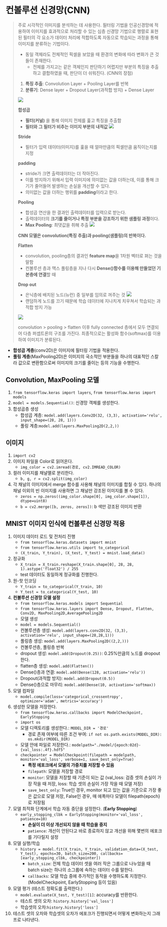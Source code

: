 # 컨볼루션 신경망(CNN)

> 주로 시각적인 이미지를 분석하는 데 사용한다.
> 필터링 기법을 인공신경망에 적용하여 이미지를 효과적으로 처리할 수 있는 심층 신경망 기법으로 행렬로 표현된 필터의 각 요소가 데이터 처리에 적합하도록 자동으로 학습되는 과정을 통해 이미지를 분류하는 기법이다.
> - 동일 객체라도 전체적인 픽셀을 보았을 때 환경의 변화에 따라 변화가 큰 것들이 존재한다.
>   - 전체를 가지고는 같은 객체인지 판단하기 어렵지만 부분의 특징을 추출하고 결합하였을 때, 판단이 더 쉬워진다. (CNN의 장점)
>
> 1. **특징 추출**: Convolution Layer + Pooling Layer를 반복
> 2. **분류기**: Dense layer + Dropout Layer(과적합 방지) + Dense Layer
>
> ![](https://velog.velcdn.com/images%2Fdltjrdud37%2Fpost%2Fc6c85370-639c-4261-8cef-f418226d66f5%2Fcnn_banner.png)
>
> **합성곱**
> - **필터(커널)** 을 통해 이미지 전체를 훑고 특징을 추출함
> - **필터와 그 필터가 비추는 이미지 부분의 내적값**
> ![](https://velog.velcdn.com/images%2Fdltjrdud37%2Fpost%2F0f6daba1-639d-4e66-897f-6ec5172c6aa1%2FScreen%20Shot%202021-01-27%20at%203.58.06%20PM.png)
>
> **Stride**
> - 필터가 입력 데이터(이미지)를 훑을 때 얼마만큼의 픽셀만큼 움직이는지를 지정
>
> **padding**
> - stride가 크면 출력데이터는 더 작아진다.
> - 이를 방지하기 위해서 입력 이미지에 의미없는 값을 더하는데, 이를 통해 크기가 줄어들어 발생하는 손실을 개선할 수 있다.
> - 의미없는 값을 더하는 행위를 **padding**이라고 한다.
>
> **Pooling**
> - 합성곱 연산을 한 결과인 출력데이터를 입력으로 받는다.
> - 출력데이터의 **크기를 줄이거나 특정 부분을 강조하기 위한 샘플링 과정**이다.
> - **Max Pooling**: 최댓값을 취해 추출
> ![](https://velog.velcdn.com/images%2Fdltjrdud37%2Fpost%2F48a47c04-e3b8-42ea-98b4-8cbba26e8f51%2FScreen%20Shot%202021-01-27%20at%203.23.21%20PM.png)
>
> **CNN 모델은 convolution(특징 추출)과 pooling(샘플링)의 반복이다.**
>
> **Flatten**
> - convolution, pooling층의 결과인 **feature map**을 1차원 벡터로 펴는 것을 말함
> - 컨볼루션 층과 맥스 풀링층을 지나 다시 **Dense()함수를 이용해 만들었던 기본층에 연결**할 때
>
>**Drop out**
> - 은닉층에 배치된 노드(뉴런) 중 일부를 임의로 꺼주는 것
> ![](https://thebook.io/img/080324/235.jpg)
> - 랜덤하게 노드를 끄기 때문에 학습 데이터에 지나치게 치우쳐서 학습되는 과적합 방지 가능
> 
>![](https://thebook.io/img/080324/236.jpg)
>
>
> convolution > pooling > flatten 이후 fully connected 층에서 모두 연결되어 다층 퍼셉트론의 구조를 가진다. 최종적으로는 활성화 함수(softmax)를 이용하여 이미지가 분류된다.



- **합성곱 계층**(conv2D)은 이미지에 필터링 기법을 적용한다.
- **풀링 계층**(MaxPooling2D)은 이미지의 국소적인 부분들을 하나의 대표적인 스칼라 값으로 변환함으로써 이미지의 크기를 줄이는 등의 기능을 수행한다.

## Convolution, MaxPooling 모델
1. `from tensorflow.keras import layers`, `from tensorflow.keras import models`
2. `model = models.Sequential()`: 신경망 객체를 생성한다.
3. 합성곱층 생성
   - 합성곱 계층: `model.add(layers.Conv2D(32, (3,3), activation='relu', input_shape=(28, 28, 1)))`
   - 풀링 계층:`model.add(layers.MaxPooling2D(2,2,))` 

## 이미지
1. `import cv2`
2. 이미지 파일을 Color로 읽어온다.
   - `img_color = cv2.imread(경로, cv2.IMREAD_COLOR)`
3. 컬러 이미지를 채널멸로 분리한다.
   - `b, g, r = cv2.split(img_color)`
4. 각 채널의 이미지에서 merge 함수를 사용해 채널의 이미지를 합칠 수 있다. 하나의 채널 이외의 빈 이미지를 사용하면 그 채널만 강조된 이미지를 볼 수 있다.
   - `zeros = np.zeros((img_color.shape[0], img_color.shape[1]), dtype=uint8)`
   - `b = cv2.merge([b, zeros, zeros])`: b 색만 강조된 이미지 반환

## MNIST 이미지 인식에 컨볼루션 신경망 적용
1. 이미지 데이터 로드 및 전처리 진행
   - `from tensorflow.keras.datasets import mnist`
   - `from tensorflow.keras.utils import to_categorical`
   - `(X_train, Y_train), (X_test, Y_test) = mnist.load_data()`
2. 정규화
   - `X_train = X_train.reshape(X_train.shape[0], 28, 28, 1).astype('float32') / 255`
   - test 데이터도 동일하게 정규화를 진행한다.
3. 원-핫 인코딩
   - `Y_train = to_categorical(Y_train, 10)`
   - `Y_test = to_categorical(Y_test, 10)`
4. **컨볼루션 신경망 모델 설정**
   - `from tensorflow.keras.models import Sequential`
   - `from tensorflow.keras.layers import Dense, Dropout, Flatten, Conv2D, MaxPooling2D,AveragePooling2D`
   - 모델 생성
   - `model = models.Sequential()`
   - 컨볼루션층 생성: `model.add(layers.conv2D(32, (3,3), activation='relu', input_shape=(28,28,1)))`
   - 풀링층 생성: `model.add(layers.MaxPooling2D((2,2,)))`
   - 컨볼루션층, 풀링층 반복
   - dropout 생성: `model.add(Dropout(0.25))`: 0.25%만큼의 노드를 dropout한다.
   - flatten층 생성: `model.add(Flatten())`
   - Dense()층과 연결: `model.add(Dense(128, activation='relu'))`
   - Dropout(과적합 방지): `model.add(Dropout(0.5))`
   - Dense()층으로 마무리: `model.add(Dense(10, activation='softmax))`
5. 모델 컴파일
   - `model.compile(loss='categorical_crossentropy', optimizer='adam', metrics='accuracy')`
6. 생성한 모델을 저장한다.
   - `from tensorflow.keras.callbacks import ModelCheckpoint, EarlyStopping`
   - `import os`
   - 모델 디렉토리를 생성한다.: `MODEL_DIR = '경로'`
     - 경로 존재 여부에 따른 조건 부여: `if not os.path.exists(MODEL_DIR): os.mkdir(MODEL_DIR)`
   - 모델 안에 파일로 저장한다.: `modelpath="./model/{epoch:02d}-{val_loss:.4f}.hdf5"`
   - `checkpointer = ModelCheckpoint(filepath = modelpath, monitor='val_loss', verbose=1, save_best_only=True)`
     - **특정 에포크에서 모델의 가중치를 저장할 수 있음**
     - `filepath`: 모델을 저장할 경로
     - `monitor`: 모델을 저장할 때 기준이 되는 값 (val_loss: 검증 셋의 손실이 가장 작을 때 저장, loss: 학습 셋의 손실이 가장 작을 때 모델 저장)
     - `save_best_only`: True인 경우, monitor 되고 있는 값을 기준으로 가장 좋은 값으로 모델 저장, False인 경우, 매 에폭마다 모델이 filepath{epoch}로 저장됨
7. 모델 최적화 단계에서 학습 자동 중단을 설정한다. (**Early Stopping**)
   - `early_stopping_clbk = EarlyStopping(monitor='val_loss', patience=10)`
     - **손실이 더 이상 개선되지 않을 때 학습을 중지**
     - `patience`: 개선이 안된다고 바로 종료하지 않고 개선을 위해 몇번의 에포크를 기다릴지 설정
8. 모델 실행/학습
   - `history = model.fit(X_train, Y_train, validation_data=(X_test, Y_test), epochs=30, batch_size=200, callbacks=[early_stopping_clbk, checkpointer])`
     - `batch_size`: 전체 학습 데이터 셋을 여러 작은 그룹으로 나누었을 때 batch size는 하나의 소그룹에 속하는 데이터 수를 말한다.
     - `callbacks`: 모델 학습 중에 추가적인 동작을 수행하도록 지정한다. (ModelCheckpoint, EarlyStopping 등이 있음)
9. 모델 평가 (테스트 정확도를 출력한다.)
    - `model.evaluate(X_test, Y_test)[1]`: accuracy를 반환한다.
    - 테스트 셋의 오차: `history.history['val_loss']`
    - 학습셋의 오차:`history.history['loss']`
10. 테스트 셋의 오차와 학습셋의 오차가 에포크가 진행되면서 어떻게 변화하는지 그래프로 나타낸다.
